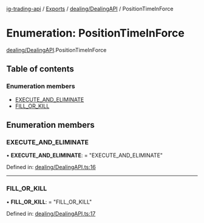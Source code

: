 [ig-trading-api](../README.md) / [Exports](../modules.md) / [dealing/DealingAPI](../modules/dealing_dealingapi.md) / PositionTimeInForce

# Enumeration: PositionTimeInForce

[dealing/DealingAPI](../modules/dealing_dealingapi.md).PositionTimeInForce

## Table of contents

### Enumeration members

- [EXECUTE_AND_ELIMINATE](dealing_dealingapi.positiontimeinforce.md#execute_and_eliminate)
- [FILL_OR_KILL](dealing_dealingapi.positiontimeinforce.md#fill_or_kill)

## Enumeration members

### EXECUTE_AND_ELIMINATE

• **EXECUTE_AND_ELIMINATE**: = "EXECUTE_AND_ELIMINATE"

Defined in: [dealing/DealingAPI.ts:16](https://github.com/bennycode/ig-trading-api/blob/12afeb1/src/dealing/DealingAPI.ts#L16)

---

### FILL_OR_KILL

• **FILL_OR_KILL**: = "FILL_OR_KILL"

Defined in: [dealing/DealingAPI.ts:17](https://github.com/bennycode/ig-trading-api/blob/12afeb1/src/dealing/DealingAPI.ts#L17)
